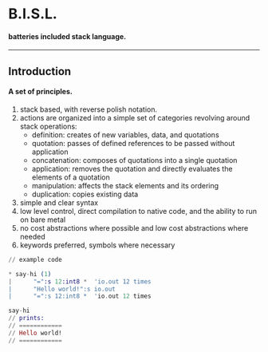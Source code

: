 # B.I.S.L.
#### batteries included stack language.

---

## Introduction
#### A set of principles.
1. stack based, with reverse polish notation.
2. actions are organized into a simple set of categories revolving around stack operations:
   - definition: creates of new variables, data, and quotations
   - quotation: passes of defined references to be passed without application
   - concatenation: composes of quotations into a single quotation
   - application: removes the quotation and directly evaluates the elements of a quotation
   - manipulation: affects the stack elements and its ordering
   - duplication: copies existing data
3. simple and clear syntax
4. low level control, direct compilation to native code, and the ability to run on bare metal
5. no cost abstractions where possible and low cost abstractions where needed
6. keywords preferred, symbols where necessary


```elixir
// example code

* say-hi (1)
|      "=":s 12:int8 *  'io.out 12 times
|      "Hello world!":s io.out
|      "=":s 12:int8 *  'io.out 12 times

say-hi
// prints:
// ============
// Hello world!
// ============

```
